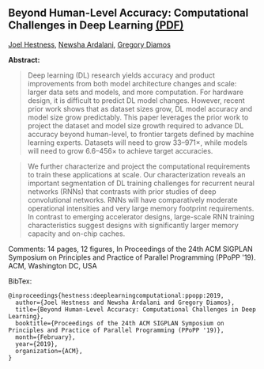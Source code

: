 ## Beyond Human-Level Accuracy: Computational Challenges in Deep Learning [(PDF)](PPoPP_2019_Projecting_Deep_Learning_Hardware_Requirements_Final.pdf)

[Joel Hestness](https://arxiv.org/search/cs?searchtype=author&query=Hestness%2C+J), [Newsha Ardalani](https://arxiv.org/search/cs?searchtype=author&query=Ardalani%2C+N), [Gregory Diamos](https://arxiv.org/search/cs?searchtype=author&query=Diamos%2C+G)

__Abstract:__
> Deep learning (DL) research yields accuracy and product improvements from both model architecture changes and scale: larger data sets and models, and more computation. For hardware design, it is difficult to predict DL model changes. However, recent prior work shows that as dataset sizes grow, DL model accuracy and model size grow predictably. This paper leverages the prior work to project the dataset and model size growth required to advance DL accuracy beyond human-level, to frontier targets defined by machine learning experts. Datasets will need to grow 33–971×, while models will need to grow 6.6–456× to achieve target accuracies.

> We further characterize and project the computational requirements to train these applications at scale. Our characterization reveals an important segmentation of DL training challenges for recurrent neural networks (RNNs) that contrasts with prior studies of deep convolutional networks. RNNs will have comparatively moderate operational intensities and very large memory footprint requirements. In contrast to emerging accelerator designs, large-scale RNN training characteristics suggest designs with significantly larger memory capacity and on-chip caches.

Comments: 14 pages, 12 figures, In Proceedings of the 24th ACM SIGPLAN Symposium on Principles and Practice of Parallel Programming (PPoPP '19). ACM, Washington DC, USA

BibTex:
```
@inproceedings{hestness:deeplearningcomputational:ppopp:2019,
  author={Joel Hestness and Newsha Ardalani and Gregory Diamos},
  title={Beyond Human-Level Accuracy: Computational Challenges in Deep Learning},
  booktitle={Proceedings of the 24th ACM SIGPLAN Symposium on Principles and Practice of Parallel Programming (PPoPP '19)},
  month={February},
  year={2019},
  organization={ACM},
}
```
